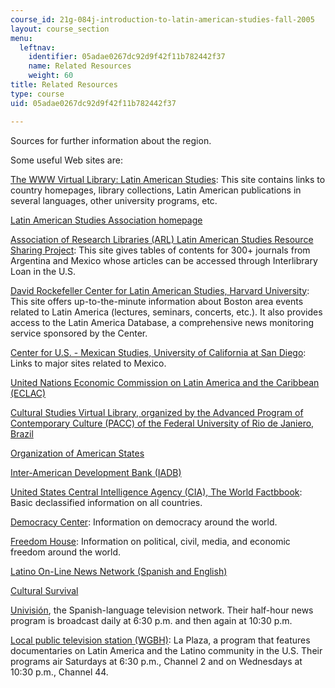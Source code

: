 ```yaml
---
course_id: 21g-084j-introduction-to-latin-american-studies-fall-2005
layout: course_section
menu:
  leftnav:
    identifier: 05adae0267dc92d9f42f11b782442f37
    name: Related Resources
    weight: 60
title: Related Resources
type: course
uid: 05adae0267dc92d9f42f11b782442f37

---
```


Sources for further information about the region.

Some useful Web sites are:

[The WWW Virtual Library: Latin American Studies](http://www1.lanic.utexas.edu/las.html): This site contains links to country homepages, library collections, Latin American publications in several languages, other university programs, etc.

[Latin American Studies Association homepage](http://lasa.international.pitt.edu/)

[Association of Research Libraries (ARL) Latin American Studies Resource Sharing Project](http://lanic.utexas.edu/larrp/): This site gives tables of contents for 300+ journals from Argentina and Mexico whose articles can be accessed through Interlibrary Loan in the U.S.

[David Rockefeller Center for Latin American Studies, Harvard University](http://drclas.harvard.edu/): This site offers up-to-the-minute information about Boston area events related to Latin America (lectures, seminars, concerts, etc.). It also provides access to the Latin America Database, a comprehensive news monitoring service sponsored by the Center.

[Center for U.S. - Mexican Studies, University of California at San Diego](http://usmex.ucsd.edu/): Links to major sites related to Mexico.

[United Nations Economic Commission on Latin America and the Caribbean (ECLAC)](https://www.cepal.org/en)

[Cultural Studies Virtual Library, organized by the Advanced Program of Contemporary Culture (PACC) of the Federal University of Rio de Janiero, Brazil](http://www.bibvirtuais.ufrj.br/estudosculturais/index.php)

[Organization of American States](https://www.britannica.com/topic/Organization-of-American-States)

[Inter-American Development Bank (IADB)](http://www.iadb.org/)

[United States Central Intelligence Agency (CIA), The World Factbbook](https://www.cia.gov/library/publications/the-world-factbook/index.html): Basic declassified information on all countries.

[Democracy Center](http://www.democracyctr.org/): Information on democracy around the world.

[Freedom House](http://www.freedomhouse.org/): Information on political, civil, media, and economic freedom around the world.

[Latino On-Line News Network (Spanish and English)](http://ctlatinonews.com/)

[Cultural Survival](http://www.culturalsurvival.org/)

[Univisión](http://www.univision.com/portal.jhtml), the Spanish-language television network. Their half-hour news program is broadcast daily at 6:30 p.m. and then again at 10:30 p.m.

[Local public television station (WGBH)](https://forum-network.org/series/wgbh-boston-la-plaza/): La Plaza, a program that features documentaries on Latin America and the Latino community in the U.S. Their programs air Saturdays at 6:30 p.m., Channel 2 and on Wednesdays at 10:30 p.m., Channel 44.